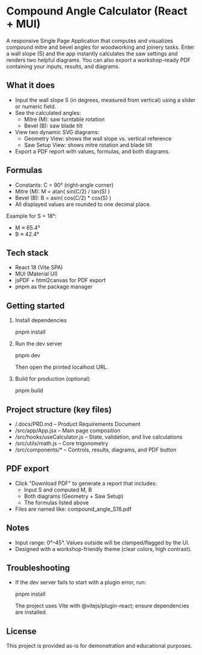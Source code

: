 # Compound Angle Calculator (React + MUI)

A responsive Single Page Application that computes and visualizes compound mitre and bevel angles for woodworking and joinery tasks. Enter a wall slope (S) and the app instantly calculates the saw settings and renders two helpful diagrams. You can also export a workshop-ready PDF containing your inputs, results, and diagrams.


## What it does
- Input the wall slope S (in degrees, measured from vertical) using a slider or numeric field.
- See the calculated angles:
  - Mitre (M): saw turntable rotation
  - Bevel (B): saw blade tilt
- View two dynamic SVG diagrams:
  - Geometry View: shows the wall slope vs. vertical reference
  - Saw Setup View: shows mitre rotation and blade tilt
- Export a PDF report with values, formulas, and both diagrams.


## Formulas
- Constants: C = 90° (right-angle corner)
- Mitre (M): M = atan( sin(C/2) / tan(S) )
- Bevel (B): B = asin( cos(C/2) * cos(S) )
- All displayed values are rounded to one decimal place.

Example for S = 18°:
- M ≈ 65.4°
- B ≈ 42.4°


## Tech stack
- React 18 (Vite SPA)
- MUI (Material UI)
- jsPDF + html2canvas for PDF export
- pnpm as the package manager


## Getting started
1) Install dependencies

   pnpm install

2) Run the dev server

   pnpm dev

   Then open the printed localhost URL.

3) Build for production (optional)

   pnpm build


## Project structure (key files)
- /.docs/PRD.md – Product Requirements Document
- /src/app/App.jsx – Main page composition
- /src/hooks/useCalculator.js – State, validation, and live calculations
- /src/utils/math.js – Core trigonometry
- /src/components/* – Controls, results, diagrams, and PDF button


## PDF export
- Click "Download PDF" to generate a report that includes:
  - Input S and computed M, B
  - Both diagrams (Geometry + Saw Setup)
  - The formulas listed above
- Files are named like: compound_angle_S18.pdf


## Notes
- Input range: 0°–45°. Values outside will be clamped/flagged by the UI.
- Designed with a workshop-friendly theme (clear colors, high contrast).


## Troubleshooting
- If the dev server fails to start with a plugin error, run:

  pnpm install

  The project uses Vite with @vitejs/plugin-react; ensure dependencies are installed.


## License
This project is provided as-is for demonstration and educational purposes.
